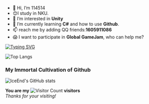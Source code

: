 - 👋 Hi, I’m 114514
- :blush:I study in NKU.
- 👀 I’m interested in **Unity**
- 🌱 I’m currently learning **C#** and how to use **Github**.
- 📫 reach me by adding QQ friends:**1605911086**
- :scream: I want to participate in **Global GameJam**, who can help me?

[![Typing SVG](https://readme-typing-svg.demolab.com?font=Fira+Code&size=25&pause=3000&background=4AFF33&center=true&vCenter=true&width=350&height=40&lines=No+Game+No+Life%F0%9F%8E%AE)](https://git.io/typing-svg)  



  ![Top Langs](https://github-readme-stats.vercel.app/api/top-langs/?username=wsk114514&layout=compact&theme=tokyonight)

### My Immortal Cultivation of Github  
![IceEnd's GitHub stats](https://github-immortality.vercel.app/api?username=wsk114514)  


**You are my** ![Visitor Count](https://profile-counter.glitch.me/wsk114514/count.svg)  **visitors**  
*Thanks for your visiting!*
